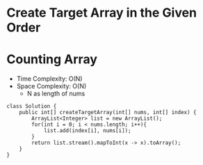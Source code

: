 # Create Target Array in the Given Order
# Counting Array
* Time Complexity: O(N)
* Space Complexity: O(N)
	* N as length of nums
```
class Solution {
    public int[] createTargetArray(int[] nums, int[] index) {
        ArrayList<Integer> list = new ArrayList();
        for(int i = 0; i < nums.length; i++){
            list.add(index[i], nums[i]);
        }
        return list.stream().mapToInt(x -> x).toArray();
    }
}
```